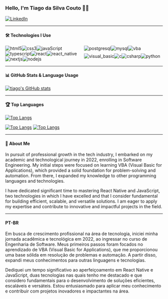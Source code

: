 ### Hello, I'm Tiago da Silva Couto 👋🏽

[![LinkedIn](https://img.shields.io/badge/LinkedIn-0077B5?style=for-the-badge&logo=linkedin&logoColor=white)](https://www.linkedin.com/in/tiago-da-silva-couto-6830baa9/)

---

#### 🛠️ Technologies I Use

<div style="display: flex; flex-wrap: wrap; justify-content: space-between;">
  <div style="flex: 1; display: flex; flex-wrap: wrap; justify-content: flex-start;">
    <img align="center" alt="html5" src="https://img.shields.io/badge/HTML5-E34F26?style=for-the-badge&logo=html5&logoColor=white" />
    <img align="center" alt="css3" src="https://img.shields.io/badge/CSS3-1572B6?style=for-the-badge&logo=css3&logoColor=white" />
    <img align="center" alt="javaScript" src="https://img.shields.io/badge/JavaScript-F7DF1E?style=for-the-badge&logo=javascript&logoColor=black" />
    <img align="center" alt="typescript" src="https://img.shields.io/badge/TypeScript-3178C6?style=for-the-badge&logo=typescript&logoColor=white" />
    <img align="center" alt="react" src="https://img.shields.io/badge/React-20232A?style=for-the-badge&logo=react&logoColor=61DAFB" />
    <img align="center" alt="react_native" src="https://img.shields.io/badge/React_Native-20232A?style=for-the-badge&logo=react&logoColor=61DAFB" />
    <img align="center" alt="nextjs" src="https://img.shields.io/badge/Next.js-000000?style=for-the-badge&logo=next.js&logoColor=white" />
    <img align="center" alt="nodejs" src="https://img.shields.io/badge/Node.js-339933?style=for-the-badge&logo=node.js&logoColor=white" />
  </div>
  <div style="flex: 1; display: flex; flex-wrap: wrap; justify-content: flex-start;">
    <img align="center" alt="postgresql" src="https://img.shields.io/badge/PostgreSQL-4169E1?style=for-the-badge&logo=postgresql&logoColor=white" />
    <img align="center" alt="mysql" src="https://img.shields.io/badge/MySQL-4479A1?style=for-the-badge&logo=mysql&logoColor=white" />
    <img align="center" alt="vba" src="https://img.shields.io/badge/VBA-00A300?style=for-the-badge&logo=windows&logoColor=white" />
    <img align="center" alt="visual_basic" src="https://img.shields.io/badge/Visual_Basic-512BD4?style=for-the-badge&logo=visualstudio&logoColor=white" />
    <img align="center" alt="c" src="https://img.shields.io/badge/C-00599C?style=for-the-badge&logo=c&logoColor=white" />
    <img align="center" alt="csharp" src="https://img.shields.io/badge/C%23-239120?style=for-the-badge&logo=c-sharp&logoColor=white" />
    <img align="center" alt="python" src="https://img.shields.io/badge/Python-3776AB?style=for-the-badge&logo=python&logoColor=white" />
  </div>
</div>

---

#### 📊 GitHub Stats & Language Usage

[![tiago's GitHub stats](https://github-readme-stats.vercel.app/api?username=tscouto&show_icons=true&theme=dracula)](https://github.com/tscouto)

---

#### 🏆 Top Languages

[![Top Langs](https://github-readme-stats.vercel.app/api/top-langs/?username=tscouto&layout=pie)](https://github.com/tscouto)

[![Top Langs](https://github-readme-stats.vercel.app/api/top-langs/?username=tscouto&hide_progress=true)](https://github.com/tscouto)
[![Top Langs](https://github-readme-stats.vercel.app/api/top-langs/?username=tscouto&hide=javascript,html)](https://github.com/tscouto)



---

#### 🚀 About Me

In pursuit of professional growth in the tech industry, I embarked on my academic and technological journey in 2022, enrolling in Software Engineering. My initial steps were focused on learning VBA (Visual Basic for Applications), which provided a solid foundation for problem-solving and automation. From there, I expanded my knowledge to other programming languages and technologies.

I have dedicated significant time to mastering React Native and JavaScript, two technologies in which I have excelled and that I consider fundamental for building efficient, scalable, and versatile solutions. I am eager to apply my expertise and contribute to innovative and impactful projects in the field.

---

#### PT-BR

Em busca de crescimento profissional na área de tecnologia, iniciei minha jornada acadêmica e tecnológica em 2022, ao ingressar no curso de Engenharia de Software. Meus primeiros passos foram focados no aprendizado de VBA (Visual Basic for Applications), que me proporcionou uma base sólida em resolução de problemas e automação. A partir disso, expandi meus conhecimentos para outras linguagens e tecnologias.

Dediquei um tempo significativo ao aperfeiçoamento em React Native e JavaScript, duas tecnologias nas quais tenho me destacado e que considero fundamentais para o desenvolvimento de soluções eficientes, escaláveis e versáteis. Estou entusiasmado para aplicar meu conhecimento e contribuir com projetos inovadores e impactantes na área.
